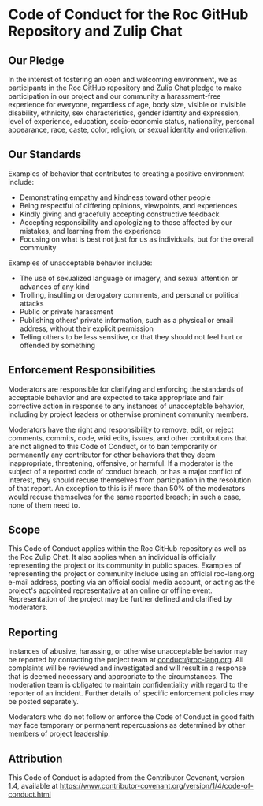 # Code of Conduct for the Roc GitHub Repository and Zulip Chat

## Our Pledge

In the interest of fostering an open and welcoming environment, we as participants in the Roc GitHub repository and Zulip Chat pledge to make participation in our project and our community a harassment-free experience for everyone, regardless of age, body size, visible or invisible disability, ethnicity, sex characteristics, gender identity and expression, level of experience, education, socio-economic status, nationality, personal appearance, race, caste, color, religion, or sexual identity and orientation.

## Our Standards

Examples of behavior that contributes to creating a positive environment include:

- Demonstrating empathy and kindness toward other people
- Being respectful of differing opinions, viewpoints, and experiences
- Kindly giving and gracefully accepting constructive feedback
- Accepting responsibility and apologizing to those affected by our mistakes, and learning from the experience
- Focusing on what is best not just for us as individuals, but for the overall
  community

Examples of unacceptable behavior include:

- The use of sexualized language or imagery, and sexual attention or advances of any kind
- Trolling, insulting or derogatory comments, and personal or political attacks
- Public or private harassment
- Publishing others' private information, such as a physical or email address, without their explicit permission
- Telling others to be less sensitive, or that they should not feel hurt or offended by something

## Enforcement Responsibilities

Moderators are responsible for clarifying and enforcing the standards of acceptable behavior and are expected to take appropriate and fair corrective action in response to any instances of unacceptable behavior, including by project leaders or otherwise prominent community members.

Moderators have the right and responsibility to remove, edit, or reject comments, commits, code, wiki edits, issues, and other contributions that are not aligned to this Code of Conduct, or to ban temporarily or permanently any contributor for other behaviors that they deem inappropriate, threatening, offensive, or harmful. If a moderator is the subject of a reported code of conduct breach, or has a major conflict of interest, they should recuse themselves from participation in the resolution of that report. An exception to this is if more than 50% of the moderators would recuse themselves for the same reported breach; in such a case, none of them need to.

## Scope

This Code of Conduct applies within the Roc GitHub repository as well as the Roc Zulip Chat. It also applies when an individual is officially representing the project or its community in public spaces. Examples of representing the project or community include using an official roc-lang.org e-mail address, posting via an official social media account, or acting as the project's appointed representative at an online or offline event. Representation of the project may be further defined and clarified by moderators.

## Reporting

Instances of abusive, harassing, or otherwise unacceptable behavior may be reported by contacting the project team at [conduct@roc-lang.org](mailto:conduct@roc-lang.org). All complaints will be reviewed and investigated and will result in a response that is deemed necessary and appropriate to the circumstances. The moderation team is obligated to maintain confidentiality with regard to the reporter of an incident. Further details of specific enforcement policies may be posted separately.

Moderators who do not follow or enforce the Code of Conduct in good faith may face temporary or permanent repercussions as determined by other members of project leadership.

## Attribution

This Code of Conduct is adapted from the Contributor Covenant, version 1.4, available at <https://www.contributor-covenant.org/version/1/4/code-of-conduct.html>
